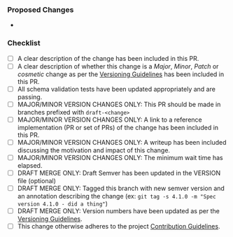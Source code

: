 ### Proposed Changes

*

### Checklist

- [ ] A clear description of the change has been included in this PR.
- [ ] A clear description of whether this change is a _Major_, _Minor_, _Patch_ or _cosmetic_ change as per the [Versioning Guidelines](../CONTRIBUTING.md#version-changes) has been included in this PR.
- [ ] All schema validation tests have been updated appropriately and are passing.
- [ ] MAJOR/MINOR VERSION CHANGES ONLY: This PR should be made in branches prefixed with `draft-<change>`
- [ ] MAJOR/MINOR VERSION CHANGES ONLY: A link to a reference implementation (PR or set of PRs) of the change has been included in this PR.
- [ ] MAJOR/MINOR VERSION CHANGES ONLY: A writeup has been included discussing the motivation and impact of this change.
- [ ] MAJOR/MINOR VERSION CHANGES ONLY: The minimum wait time has elapsed.
- [ ] DRAFT MERGE ONLY: Draft Semver has been updated in the VERSION file (optional)
- [ ] DRAFT MERGE ONLY: Tagged this branch with new semver version and an annotation describing the change (ex: `git tag -s 4.1.0 -m "Spec version 4.1.0 - did a thing"`)
- [ ] DRAFT MERGE ONLY: Version numbers have been updated as per the [Versioning Guidelines](../CONTRIBUTING.md#version-changes).
- [ ] This change otherwise adheres to the project [Contribution Guidelines](../CONTRIBUTING.md).
